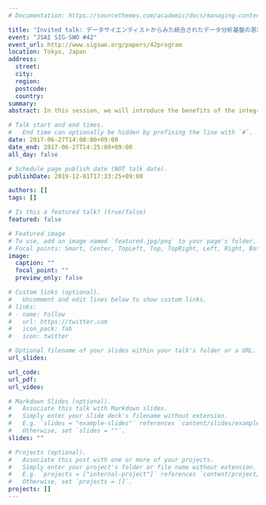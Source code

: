 ```yaml
---
# Documentation: https://sourcethemes.com/academic/docs/managing-content/

title: "Invited talk: データサイエンティストからみた統合されたデータ分析基盤の恩恵"
event: "JSAI SIG-SWO #42"
event_url: http://www.sigswo.org/papers/42program
location: Tokyo, Japan
address:
  street:
  city:
  region:
  postcode:
  country:
summary:
abstract: In this session, we will introduce the benefits of the integrated data analysis platform, which is important for using data in the enterprise, and how Cloudera will prevent the analysis environment from becoming silos.

# Talk start and end times.
#   End time can optionally be hidden by prefixing the line with `#`.
date: 2017-06-27T14:00:00+09:00
date_end: 2017-06-27T14:25:00+09:00
all_day: false

# Schedule page publish date (NOT talk date).
publishDate: 2019-12-01T17:33:25+09:00

authors: []
tags: []

# Is this a featured talk? (true/false)
featured: false

# Featured image
# To use, add an image named `featured.jpg/png` to your page's folder. 
# Focal points: Smart, Center, TopLeft, Top, TopRight, Left, Right, BottomLeft, Bottom, BottomRight.
image:
  caption: ""
  focal_point: ""
  preview_only: false

# Custom links (optional).
#   Uncomment and edit lines below to show custom links.
# links:
# - name: Follow
#   url: https://twitter.com
#   icon_pack: fab
#   icon: twitter

# Optional filename of your slides within your talk's folder or a URL.
url_slides:

url_code:
url_pdf:
url_video:

# Markdown Slides (optional).
#   Associate this talk with Markdown slides.
#   Simply enter your slide deck's filename without extension.
#   E.g. `slides = "example-slides"` references `content/slides/example-slides.md`.
#   Otherwise, set `slides = ""`.
slides: ""

# Projects (optional).
#   Associate this post with one or more of your projects.
#   Simply enter your project's folder or file name without extension.
#   E.g. `projects = ["internal-project"]` references `content/project/deep-learning/index.md`.
#   Otherwise, set `projects = []`.
projects: []
---
```

